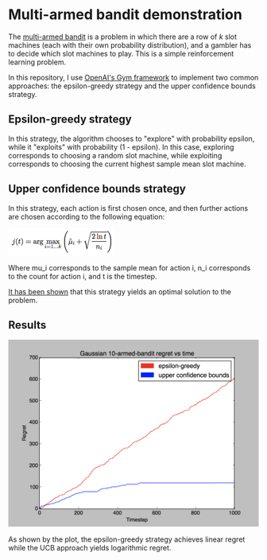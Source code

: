 # Multi-armed bandit demonstration

The [multi-armed bandit](https://en.wikipedia.org/wiki/Multi-armed_bandit) is a problem in which there are a row of *k* slot machines (each with their own probability distribution), and a gambler has to decide which slot machines to play. This is a simple reinforcement learning problem.

In this repository, I use [OpenAI's Gym framework](https://gym.openai.com/) to implement two common approaches: the epsilon-greedy strategy and the upper confidence bounds strategy.

## Epsilon-greedy strategy

In this strategy, the algorithm chooses to "explore" with probability epsilon, while it "exploits" with probability (1 - epsilon). In this case, exploring corresponds to choosing a random slot machine, while exploiting corresponds to choosing the current highest sample mean slot machine.

## Upper confidence bounds strategy

In this strategy, each action is first chosen once, and then further actions are chosen according to the following equation:

![Upper confidence bounds equation](figures/equation.png)

Where mu_i corresponds to the sample mean for action i, n_i corresponds to the count for action i, and t is the timestep.

[It has been shown](http://homes.dsi.unimi.it/~cesabian/Pubblicazioni/ml-02.pdf) that this strategy yields an optimal solution to the problem.

## Results

![Results](figures/plot.png)

As shown by the plot, the epsilon-greedy strategy achieves linear regret while the UCB approach yields logarithmic regret.
